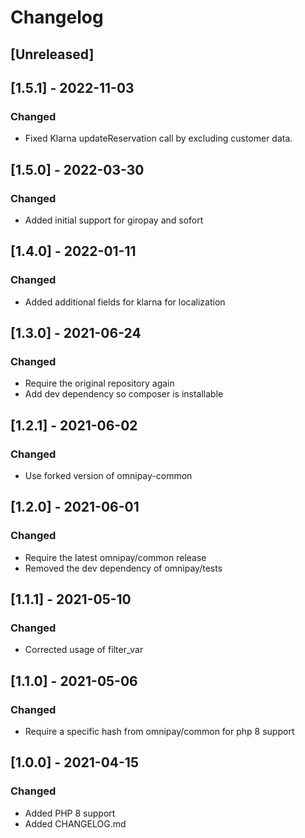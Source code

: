 # Changelog

## [Unreleased]

## [1.5.1] - 2022-11-03

### Changed
- Fixed Klarna updateReservation call by excluding customer data.

## [1.5.0] - 2022-03-30

### Changed
- Added initial support for giropay and sofort

## [1.4.0] - 2022-01-11

### Changed
- Added additional fields for klarna for localization

## [1.3.0] - 2021-06-24

### Changed
- Require the original repository again
- Add dev dependency so composer is installable

## [1.2.1] - 2021-06-02

### Changed
- Use forked version of omnipay-common

## [1.2.0] - 2021-06-01

### Changed
- Require the latest omnipay/common release
- Removed the dev dependency of omnipay/tests

## [1.1.1] - 2021-05-10

### Changed
- Corrected usage of filter_var

## [1.1.0] - 2021-05-06

### Changed
- Require a specific hash from omnipay/common for php 8 support

## [1.0.0] - 2021-04-15

### Changed
- Added PHP 8 support
- Added CHANGELOG.md
